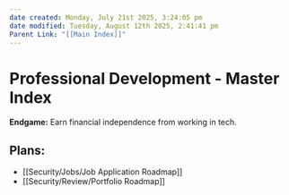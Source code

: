 ```yaml
---
date created: Monday, July 21st 2025, 3:24:05 pm
date modified: Tuesday, August 12th 2025, 2:41:41 pm
Parent Link: "[[Main Index]]"
---
```


# Professional Development - Master Index

**Endgame:** Earn financial independence from working in tech.

## Plans:
- [[Security/Jobs/Job Application Roadmap]]
- [[Security/Review/Portfolio Roadmap]]